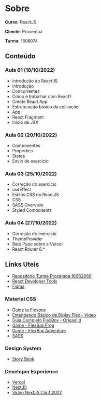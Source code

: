 # Sobre
**Curso**: ReactJS 

**Cliente**: Procempa

**Turma**: 1606074

## Conteúdo
### Aula 01 (18/10/2022)
- Introdução ao ReactJS
- Introdução
- Concorrentes
- Como é trabalhar com React?
- Create React App
- Estruturação básica da aplicação
- App
- React Fragment
- Início de JSX

### Aula 02 (20/10/2022)
- Componentes
- Properties
- States
- Envio de exercício

### Aula 03 (25/10/2022)
- Correção do exercício
- useEffect
- Estilos CSS no ReactJS
- CSS
- SASS Overview
- Styled Components

### Aula 04 (27/10/2022)
- Correção do exercício
- ThemeProvider
- Bate Papo sobre a Vercel
- React Router 6.*

## Links Uteis
* [Repositório Turma Procempa 16062066](https://github.com/csfeijo/1606066-reactjs-procempa)
* [React Developer Tools](https://chrome.google.com/webstore/detail/react-developer-tools/fmkadmapgofadopljbjfkapdkoienihi)
* [Figma](https://www.figma.com/)

### Material CSS
* [Guide to Flexbox](https://css-tricks.com/snippets/css/a-guide-to-flexbox/)
* [Entendendo Básico de Diplay Flex - Vídeo](https://www.youtube.com/watch?v=fVNyfDUuock)
* [Guia Completo FlexBox - Origamid](https://origamid.com/projetos/flexbox-guia-completo/)
* [Game - FlexBox Frog](https://flexboxfroggy.com/#pt-br)
* [Game - FlexBox Adventure](https://codingfantasy.com/games/flexboxadventure)
* [SASS](https://sass-lang.com/)

### Design System
* [Story Book](https://storybook.js.org/)

### Developer Experience
* [Vercel](https://vercel.com)
* [NextJS](https://nextjs.org/)
* [Vídeo NextJS Conf 2022](https://nextjs.org/conf)
